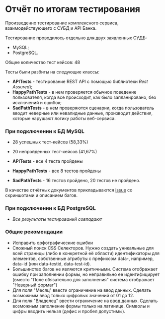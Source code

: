 # Отчёт по итогам тестирования

Произведенно тестирование комплексного сервиса, взаимодействующего с СУБД и API Банка.

Тестирование проводилось отдельно для двух заявленных СУДБ:
* MySQL;
* PostgreSQL.

Общее количество тест кейсов: 48

Тесты были разбиты на следующие классы: 
* **APITests** - тестирование REST API c помощью библиотеки *Rest Assured*);
* **HappyPathTests** - в нем проверяется обычное поведение пользователя, когда все происходит, как было запланировано, без исключений и ошибок;
* **SadPathTests** - в нем проверяются сценарии, когда пользователь вводит неверные или невалидные данные, производит действия, которые нарушают логику работы веб-сервиса.

### При подключении к БД MySQL
* 28 успешных тест-кейсов (58,33%)
* 20 непройденных тест-кейсов (41,67%)


* **APITests** - все 4 теста пройдены
* **HappyPathTests** - все 8 тестов пройдены 
* **SadPathTests** - 16 тестов пройдено, 20 тестов не пройдено.

В качестве отчётных документов прикладываются [issue](https://github.com/Vinarskaya/Diploma_QA/issues) со скриншотами и описанием багов.

### При подключении к БД PostgreSQL 
* *Все результаты тестирований совпадают*

### Общие рекомендации
* Исправить орфографические ошибки
* Сложный поиск CSS Селекторов. Нужно создать уникальные для всей страницы (либо в конкретной её области) идентификаторы для элементов, собственные атрибуты с префиксом data-, например, data-id (или data-testid, data-test-id).
* Большинство багов не являются критичными. Система отображает ошибку при заполнении формы, но неправильно ее идентифицирует 
(вместо "Поле обязательно для заполнения" система отображает "Неверный формат")
* Для поля "Месяц" ввести ограничение на ввод данных. Сделать возможным ввод только цифровых значений от 01 до 12.
* Для поля "Владелец" ввести ограничение на ввод данных. Сделать возможным заполнение формы только на латинице. Символы и цифры вводить нельзя (дефис и пробел допустимы).
